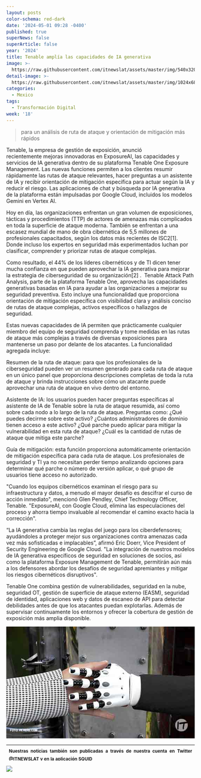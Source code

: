 ```yaml
---
layout: posts
color-schema: red-dark
date: '2024-05-01 09:28 -0400'
published: true
superNews: false
superArticle: false
year: '2024'
title: Tenable amplía las capacidades de IA generativa
image: >-
  https://raw.githubusercontent.com/itnewslat/assets/master/img/540x320/IA-Blanco-p.jpg
detail-image: >-
  https://raw.githubusercontent.com/itnewslat/assets/master/img/1024x680/IA-Blanco-g.jpg
categories:
  - Mexico
tags:
  - Transformación Digital
week: '18'
---
```

> para un análisis de ruta de ataque y orientación de mitigación más rápidos

Tenable, la empresa de gestión de exposición, anunció recientemente mejoras innovadoras en ExposureAI, las capacidades y servicios de IA generativa dentro de su plataforma Tenable One Exposure Management. Las nuevas funciones permiten a los clientes resumir rápidamente las rutas de ataque relevantes, hacer preguntas a un asistente de IA y recibir orientación de mitigación específica para actuar según la IA y reducir el riesgo. Las aplicaciones de chat y búsqueda por IA generativa de la plataforma están impulsadas por Google Cloud, incluidos los modelos Gemini en Vertex AI. 

Hoy en día, las organizaciones enfrentan un gran volumen de exposiciones, tácticas y procedimientos (TTP) de actores de amenazas más complicados en toda la superficie de ataque moderna. También se enfrentan a una escasez mundial de mano de obra cibernética de 5,5 millones de profesionales capacitados, según los datos más recientes de ISC2[1]. Donde incluso los expertos en seguridad más experimentados luchan por clasificar, comprender y priorizar rutas de ataque complejas. 

Como resultado, el 44% de los líderes cibernéticos y de TI dicen tener mucha confianza en que pueden aprovechar la IA generativa para mejorar la estrategia de ciberseguridad de su organización[2] .  Tenable Attack Path Analysis, parte de la plataforma Tenable One, aprovecha las capacidades generativas basadas en IA para ayudar a las organizaciones a mejorar su seguridad preventiva. Esto incluye una funcionalidad que proporciona orientación de mitigación específica con visibilidad clara y análisis conciso de rutas de ataque complejas, activos específicos o hallazgos de seguridad. 

Estas nuevas capacidades de IA permiten que prácticamente cualquier miembro del equipo de seguridad comprenda y tome medidas en las rutas de ataque más complejas a través de diversas exposiciones para mantenerse un paso por delante de los atacantes. La funcionalidad agregada incluye:

Resumen de la ruta de ataque: para que los profesionales de la ciberseguridad pueden ver un resumen generado para cada ruta de ataque en un único panel que proporciona descripciones completas de toda la ruta de ataque y brinda instrucciones sobre cómo un atacante puede aprovechar una ruta de ataque en vivo dentro del entorno.

Asistente de IA: los usuarios pueden hacer preguntas específicas al asistente de IA de Tenable sobre la ruta de ataque resumida, así como sobre cada nodo a lo largo de la ruta de ataque. Preguntas como: ¿Qué puedes decirme sobre este activo? ¿Cuántos administradores de dominio tienen acceso a este activo? ¿Qué parche puedo aplicar para mitigar la vulnerabilidad en esta ruta de ataque? ¿Cuál es la cantidad de rutas de ataque que mitiga este parche?

Guía de mitigación: esta función proporciona automáticamente orientación de mitigación específica para cada ruta de ataque. Los profesionales de seguridad y TI ya no necesitan perder tiempo analizando opciones para determinar qué parche o número de versión aplicar, o qué grupo de usuarios tiene acceso no autorizado. 

"Cuando los equipos cibernéticos examinan el riesgo para su infraestructura y datos, a menudo el mayor desafío es descifrar el curso de acción inmediato", mencionó Glen Pendley, Chief Technology Officer, Tenable. "ExposureAI, con Google Cloud, elimina las especulaciones del proceso y ahorra tiempo invaluable al recomendar el camino exacto hacia la corrección".

“La IA generativa cambia las reglas del juego para los ciberdefensores; ayudándoles a proteger mejor sus organizaciones contra amenazas cada vez más sofisticadas e implacables”, afirmó Eric Doerr, Vice President of Security Engineering de Google Cloud. "La integración de nuestros modelos de IA generativa específicos de seguridad en soluciones de socios, así como la plataforma Exposure Management de Tenable, permitirán aún más a los defensores abordar los desafíos de seguridad apremiantes y mitigar los riesgos cibernéticos disruptivos".

Tenable One combina gestión de vulnerabilidades, seguridad en la nube, seguridad OT, gestión de superficie de ataque externo (EASM), seguridad de identidad, aplicaciones web y datos de escaneo de API para detectar debilidades antes de que los atacantes puedan explotarlas. Además de supervisar continuamente los entornos y ofrecer la cobertura de gestión de exposición más amplia disponible.

![](https://raw.githubusercontent.com/itnewslat/assets/master/img/540x320/IA-Blanco-p.jpg)

<table style="height: 42px;" width="569">
<tbody>
<tr>
<td style="text-align: justify;"><sub><strong>Nuestras noticias también son publicadas a través de nuestra cuenta en Twitter <a href="https://twitter.com/itnewslat?lang=es">@ITNEWSLAT</a> y en la aplicación <a href="https://squidapp.co/en/">SQUID</a></strong></sub></td>
</tr>
</tbody>
</table>

<img src="https://tracker.metricool.com/c3po.jpg?hash=56f88a41e39ab42c063cc51676587a04"/>
